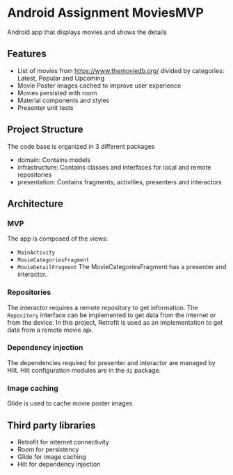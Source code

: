 # Android Assignment MoviesMVP
Android app that displays movies and shows the details

## Features
* List of movies from https://www.themoviedb.org/ divided by categories: Latest, Popular and Upcoming 
* Movie Poster images cached to improve user experience
* Movies persisted with room
* Material components and styles
* Presenter unit tests

## Project Structure
The code base is organized in 3 different packages
- domain: Contains models
- infrastructure: Contains classes and interfaces for local and remote repositories
- presentation: Contains fragments, activities, presenters and interactors

## Architecture
### MVP
The app is composed of the views:
- `MainActivity`
- `MovieCategoriesFragment`
- `MovieDetailFragment`
The MovieCategoriesFragment has a presenter and interactor.

### Repositories
The interactor requires a remote repository to get information. The `Repository` interface can be implemented to get data from the internet or from the device. 
In this project, Retrofit is used as an implementation to get data from a remote movie api.

### Dependency injection
The dependencies required for presenter and interactor are managed by Hilt. 
Hilt configuration modules are in the `di` package.

### Image caching
Glide is used to cache movie poster images

## Third party libraries
- Retrofit for internet connectivity
- Room for persistency
- Glide for image caching
- Hilt for dependency injection
